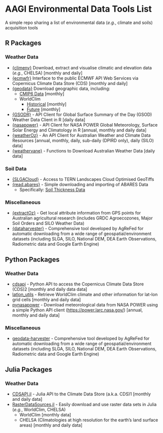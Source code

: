 # AAGI Environmental Data Tools List

A simple repo sharing a list of environmental data (*e.g.*, climate and soils) acquisition tools 

## R Packages

### Weather Data

- [{climenv}](https://github.com/jamestsakalos/climenv) Download, extract and visualise climatic and elevation data (*e.g.*, CHELSA) [monthly and daily]
- [{ecmwfr}](https://github.com/bluegreen-labs/ecmwfr) Interface to the public ECMWF API Web Services via Copernicus Climate Data Store (CDS) [monthly and daily]
- [{geodata}](https://github.com/rspatial/geodata) Download geographic data, including:
  - [CMIP6 Data](https://geodata.ucdavis.edu/cmip6/) [monthly]
  - WorldClim
    - [Historical](https://www.worldclim.org/data/worldclim21.html) [monthly]
    - [Future](https://www.worldclim.org/data/cmip6/cmip6climate.html) [monthly]
- [{GSODR}](https://docs.ropensci.org/GSODR/) - API Client for Global Surface Summary of the Day (GSOD) Weather Data Client in R [daily data]
- [{nasapower}](https://docs.ropensci.org/nasapower/) - API Client for NASA POWER Global Meteorology, Surface Solar Energy and Climatology in R [annual, monthly and daily data]
- [{weatherOz}](https://docs.ropensci.org/weatherOz/) - An API Client for Australian Weather and Climate Data Resources [annual, monthly, daily, sub-daily (DPIRD only), daily (SILO) data]
- [{weathervane}](https://biometryhub.github.io/weathervane/) - Functions to Download Australian Weather Data [daily data]
 
### Soil Data

- [{SLGACloud}](https://github.com/AusSoilsDSM/SLGACloud) - Access to TERN Landscapes Cloud Optimised GeoTiffs
- [{read.abares}](https://codeberg.org/adamhsparks/read.abares) - Simple downloading and importing of ABARES Data
  - Specifically: [Soil Thickness Data](https://adamhsparks.codeberg.page/read.abares/reference/get_soil_thickness.html)
 
### Miscellaneous

- [{extractOz}](https://dpird-fsi.github.io/extractOz/) - Get local attribute information from GPS points for Australian agricultural research (includes GRDC Agroecozones, Major Soil Orders and SILO Weather Data)
- [{dataharvester}](https://github.com/Sydney-Informatics-Hub/dataharvester) - Comprehensive tool developed by AgReFed for automatic downloading from a wide range of geospatial/environment datasets (including SLGA, SILO, National DEM, DEA Earth Observations, Radiometric data and Google Earth Engine)

## Python Packages

### Weather Data

- [cdsapi](https://github.com/ecmwf/cdsapi) - Python API to access the Copernicus Climate Data Store (CDS)2 [monthly and daily data data]
- [latlon_utils](https://github.com/Chilipp/latlon-utils) - Retrieve WorldClim climate and other information for lat-lon grid cells [monthly and daily data]
- [pynasapower](https://pynasapower.readthedocs.io/en/latest/) - Download meteorological data from NASA POWER using a simple Python API client (<https://power.larc.nasa.gov/>) [annual, monthly and daily data]

### Miscellaneous

- [geodata-harvester](https://github.com/Sydney-Informatics-Hub/geodata-harvester) - Comprehensive tool developed by AgReFed for automatic downloading from a wide range of geospatial/environment datasets (including SLGA, SILO, National DEM, DEA Earth Observations, Radiometric data and Google Earth Engine)

## Julia Packages

### Weather Data

- [CDSAPI.jl](https://github.com/JuliaClimate/CDSAPI.jl) - Julia API to the Climate Data Store (a.k.a. CDS)1 [monthly and daily data]
- [RasterDataSources.jl](https://github.com/EcoJulia/RasterDataSources.jl) - Easily download and use raster data sets in Julia (*e.g.*, WorldClim, CHELSA)
  - WorldClim [monthly data]
  - CHELSA (Climatologies at high resolution for the earth’s land surface areas) [monthly and daily data]
